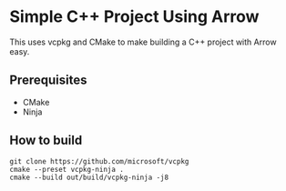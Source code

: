 # Simple C++ Project Using Arrow

This uses vcpkg and CMake to make building a C++ project with Arrow easy.

## Prerequisites

 * CMake
 * Ninja

## How to build

```
git clone https://github.com/microsoft/vcpkg
cmake --preset vcpkg-ninja .
cmake --build out/build/vcpkg-ninja -j8
```